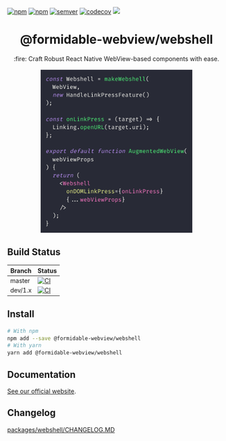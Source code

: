 [![npm](https://img.shields.io/npm/v/@formidable-webview/webshell/latest)](https://www.npmjs.com/package/@formidable-webview/webshell)
[![npm](https://img.shields.io/npm/v/@formidable-webview/webshell/next)](https://www.npmjs.com/package/@formidable-webview/webshell)
[![semver](https://img.shields.io/badge/semver-2.0.0-e10079.svg)](https://semver.org/spec/v2.0.0.html)
[![codecov](https://codecov.io/gh/formidable-webview/webshell/branch/master/graph/badge.svg)](https://codecov.io/gh/formidable-webview/webshell)
[![](https://img.shields.io/discord/757572391663566870?label=discord)](https://discord.gg/XV3zt3d)

<h1 align="center">@formidable-webview/webshell</h1>

<p align="center">
  :fire: Craft Robust React Native WebView-based components with ease.
  <br/><br/>
  <a href="https://formidable-webview.github.io/webshell/"><img src="./assets/api-quickview.png" width="350" /></a>

</p>

## Build Status

| Branch  | Status                                                                                                                                                                                   |
| ------- | ---------------------------------------------------------------------------------------------------------------------------------------------------------------------------------------- |
| master  | [![CI](https://github.com/formidable-webview/webshell/workflows/CI/badge.svg?branch=master)](https://github.com/formidable-webview/webshell/actions?query=branch%3Amaster+workflow%3ACI) |
| dev/1.x | [![CI](https://github.com/formidable-webview/webshell/workflows/CI/badge.svg?branch=dev/1.x)](https://github.com/formidable-webview/webshell/actions?query=branch%3Adev%2F1.x)           |

## Install

```sh
# With npm
npm add --save @formidable-webview/webshell
# With yarn
yarn add @formidable-webview/webshell
```

## Documentation

[See our official website](https://formidable-webview.github.io/webshell/).

## Changelog

[packages/webshell/CHANGELOG.MD](packages/webshell/CHANGELOG.MD)
